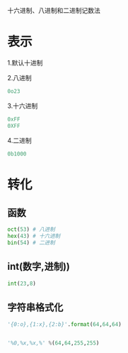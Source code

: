 十六进制、八进制和二进制记数法

# 表示
1.默认十进制

2.八进制
```python
0o23
```

3.十六进制
```python
0xFF
0XFF
```

4.二进制
```python
0b1000
```



# 转化

## 函数
```python
oct(53) # 八进制
hex(43) # 十六进制
bin(54) # 二进制
```

## int(数字,进制))
```python
int(23,8)
```

## 字符串格式化
```python
'{0:o},{1:x},{2:b}'.format(64,64,64) 


'%0,%x,%x,%' %(64,64,255,255) 

```